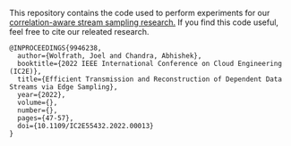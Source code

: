 This repository contains the code used to perform experiments for our [correlation-aware stream sampling research.](https://ieeexplore.ieee.org/document/9946238) If you find this code useful, feel free to cite our releated research.

```
@INPROCEEDINGS{9946238,
  author={Wolfrath, Joel and Chandra, Abhishek},
  booktitle={2022 IEEE International Conference on Cloud Engineering (IC2E)}, 
  title={Efficient Transmission and Reconstruction of Dependent Data Streams via Edge Sampling}, 
  year={2022},
  volume={},
  number={},
  pages={47-57},
  doi={10.1109/IC2E55432.2022.00013}
}
```
